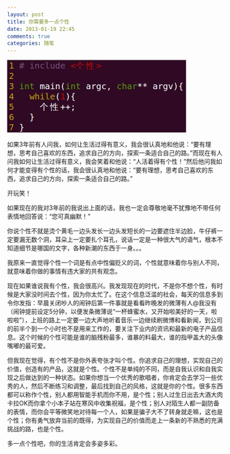 ```yaml
---
layout: post
title: 你需要多一点个性
date: 2013-01-19 22:45
comments: true
categories: 随笔
---
```


<img src="/images/personal_character.jpg" alt="personal_character">

如果3年前有人问我，如何让生活过得有意义，我会很认真地和他说：“要有理想，思考自己喜欢的东西，追求自己的方向，探索一条适合自己的路。”而现在有人问我如何让生活过得有意义，我会笑着和他说：“人活着得有个性！”然后他问我如何才能变得有个性的话，我会很认真地和他说：“要有理想，思考自己喜欢的东西，追求自己的方向，探索一条适合自己的路。”

<!-- more -->

开玩笑！

如果现在的我对3年前的我说出上面的话，我也一定会尊敬地毫不犹豫地不带任何表情地回答说：“您可真幽默！”

你说个性不就是烫个黄毛一边头发长一边头发短长的一边要遮住半边脸，牛仔裤一定要漏无数个洞，耳朵上一定要扎个耳孔，说话一定是一种很大气的语气，根本不知道细节是哪国的文字，各种新潮的东西于一身。。。

我原来一直觉得个性一个词是有点中性偏贬义的词，个性就意味着你与别人不同，就意味着你做的事情有违大家的共有观念。

现在如果谁说我有个性，我会很高兴。我发现现在的时代，不是你不想个性，有时候是大家没时间去个性，因为你太忙了。在这个信息泛滥的社会，每天的信息多到令你发指：早晨关闭吵人的闹钟后第一件事就是看看昨晚发的微薄有人@我没有（闹钟提前设定5分钟，以便发条微薄说“一杯蜂蜜水，又开始啦美好的一天，啦啦啦”），上班的路上一定要一边大声地听着音乐一边继续刷微博和看新闻，到公司的前半个到一个小时也不是用来工作的，要关注下业内的资讯和最新的电子产品信息。这个时候的个性可能是谁的脑残粉最多，谁暴的料最大，谁的指甲盖大的头像嘴嘟的最可爱。

但我现在觉得，有个性不是你外表夸张才叫个性。你追求自己的理想，实现自己的价值，创造有的产品，这就是个性。个性不是单纯的不同，而是自我认识和自我实现之后做达到的一种状态。如果你想当一个优秀的歌唱者，你肯定会去学习一些优秀的人，然后不断练习和调整，最后找到自己的风格，这就是你的个性。很多东西都可以称作个性，别人都用智能手机而你不用，是个性；别人过生日出去大酒大肉卡拉OK而你拿个小本子站在寒风中收集祝福，是个性；别人对陌生人都一副防备的表情，而你会平等微笑地对待每一个人，如果是骗子大不了转身就走嘛，这也是个性；你有勇气放弃当前的既得，为实现自己的价值而走上一条新的不熟悉的充满挑战的路，也是个性。

多一点个性吧，你的生活肯定会多姿多彩。
